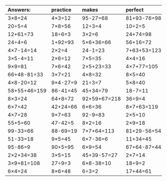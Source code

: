 | Answers: | practice | makes | perfect | ! |
| :--- | :--- | :--- | :--- | :--- |
| 3×8=24 | 4×3=12 | 95-27=68 | 81+93-76=98 | 4×2=8 | 
| 20÷5=4 | 7×8=56 | 12÷3=4 | 10÷2=5 | 96-17=79 | 
| 12+61=73 | 18÷6=3 | 3×2=6 | 24+74=98 | 2×2+68=72 | 
| 24÷4=6 | 1+92=93 | 5×6+36=66 | 56+16=72 | 86-74=12 | 
| 4×7-14=14 | 2×2=4 | 24-1=23 | 7+63+53=123 | 2×7-3=11 | 
| 3×5-4=11 | 2×6=12 | 7×5=35 | 4×4=16 | 64+75-27=112 | 
| 9×9=81 | 7×6=42 | 2×5+23=33 | 4×7+77=105 | 4×9=36 | 
| 66+48-81=33 | 3×7=21 | 4×8=32 | 8×5=40 | 8×4=32 | 
| 4×8-20=12 | 9×4-27=9 | 21÷3=7 | 5×8=40 | 3×4-7=5 | 
| 58+55+46=159 | 86-41=45 | 45+34=79 | 18-7=11 | 11+72-61=22 | 
| 8×3=24 | 64+8=72 | 92+59+67=218 | 36÷9=4 | 4×5-17=3 | 
| 6×7=42 | 42+24=66 | 6×6=36 | 8×7+63=119 | 4×5=20 | 
| 4×7=28 | 9×7=63 | 92-9=83 | 2×5=10 | 3×4=12 | 
| 55+5=60 | 47-42=5 | 8×2=16 | 2×9=18 | 75-48=27 | 
| 99-33=66 | 88-69=19 | 7×7+64=113 | 81+29-56=54 | 7+65=72 | 
| 51-33=18 | 9×5=45 | 6×7-36=6 | 11+34=45 | 70+94-66=98 | 
| 95-86=9 | 90+5=95 | 6×9=54 | 67+64-87=44 | 3×4-6=6 | 
| 2×2+34=38 | 3×5=15 | 45+39-57=27 | 2×7=14 | 32+67+72=171 | 
| 3×9+81=108 | 27÷9=3 | 6×8-38=10 | 18÷9=2 | 8×7=56 | 
| 6×4=24 | 8×6=48 | 6÷3=2 | 17+44=61 | 33+28=61 | 
